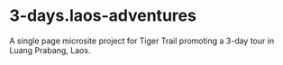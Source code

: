 # 3-days.laos-adventures
A single page microsite project for Tiger Trail promoting a 3-day tour in Luang Prabang, Laos.
